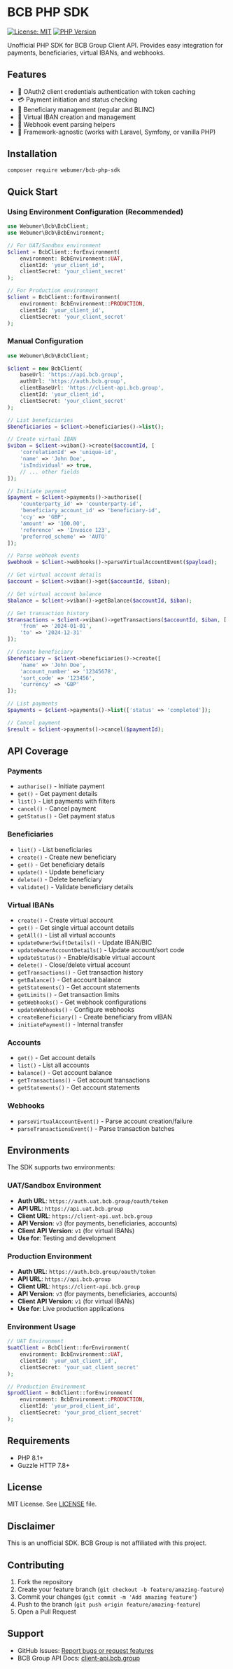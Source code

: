 # BCB PHP SDK

[![License: MIT](https://img.shields.io/badge/License-MIT-yellow.svg)](https://opensource.org/licenses/MIT)
[![PHP Version](https://img.shields.io/packagist/php-v/webumer/bcb-php-sdk)](https://packagist.org/packages/webumer/bcb-php-sdk)

Unofficial PHP SDK for BCB Group Client API. Provides easy integration for payments, beneficiaries, virtual IBANs, and webhooks.

## Features

- 🔐 OAuth2 client credentials authentication with token caching
- 💳 Payment initiation and status checking
- 👥 Beneficiary management (regular and BLINC)
- 🏦 Virtual IBAN creation and management
- 📡 Webhook event parsing helpers
- 🚀 Framework-agnostic (works with Laravel, Symfony, or vanilla PHP)

## Installation

```bash
composer require webumer/bcb-php-sdk
```

## Quick Start

### Using Environment Configuration (Recommended)

```php
use Webumer\Bcb\BcbClient;
use Webumer\Bcb\BcbEnvironment;

// For UAT/Sandbox environment
$client = BcbClient::forEnvironment(
    environment: BcbEnvironment::UAT,
    clientId: 'your_client_id',
    clientSecret: 'your_client_secret'
);

// For Production environment
$client = BcbClient::forEnvironment(
    environment: BcbEnvironment::PRODUCTION,
    clientId: 'your_client_id',
    clientSecret: 'your_client_secret'
);
```

### Manual Configuration

```php
use Webumer\Bcb\BcbClient;

$client = new BcbClient(
    baseUrl: 'https://api.bcb.group',
    authUrl: 'https://auth.bcb.group', 
    clientBaseUrl: 'https://client-api.bcb.group',
    clientId: 'your_client_id',
    clientSecret: 'your_client_secret'
);

// List beneficiaries
$beneficiaries = $client->beneficiaries()->list();

// Create virtual IBAN
$viban = $client->viban()->create($accountId, [
    'correlationId' => 'unique-id',
    'name' => 'John Doe',
    'isIndividual' => true,
    // ... other fields
]);

// Initiate payment
$payment = $client->payments()->authorise([
    'counterparty_id' => 'counterparty-id',
    'beneficiary_account_id' => 'beneficiary-id', 
    'ccy' => 'GBP',
    'amount' => '100.00',
    'reference' => 'Invoice 123',
    'preferred_scheme' => 'AUTO'
]);

// Parse webhook events
$webhook = $client->webhooks()->parseVirtualAccountEvent($payload);

// Get virtual account details
$account = $client->viban()->get($accountId, $iban);

// Get virtual account balance
$balance = $client->viban()->getBalance($accountId, $iban);

// Get transaction history
$transactions = $client->viban()->getTransactions($accountId, $iban, [
    'from' => '2024-01-01',
    'to' => '2024-12-31'
]);

// Create beneficiary
$beneficiary = $client->beneficiaries()->create([
    'name' => 'John Doe',
    'account_number' => '12345678',
    'sort_code' => '123456',
    'currency' => 'GBP'
]);

// List payments
$payments = $client->payments()->list(['status' => 'completed']);

// Cancel payment
$result = $client->payments()->cancel($paymentId);
```

## API Coverage

### Payments
- `authorise()` - Initiate payment
- `get()` - Get payment details
- `list()` - List payments with filters
- `cancel()` - Cancel payment
- `getStatus()` - Get payment status

### Beneficiaries  
- `list()` - List beneficiaries
- `create()` - Create new beneficiary
- `get()` - Get beneficiary details
- `update()` - Update beneficiary
- `delete()` - Delete beneficiary
- `validate()` - Validate beneficiary details

### Virtual IBANs
- `create()` - Create virtual account
- `get()` - Get single virtual account details
- `getAll()` - List all virtual accounts
- `updateOwnerSwiftDetails()` - Update IBAN/BIC
- `updateOwnerAccountDetails()` - Update account/sort code
- `updateStatus()` - Enable/disable virtual account
- `delete()` - Close/delete virtual account
- `getTransactions()` - Get transaction history
- `getBalance()` - Get account balance
- `getStatements()` - Get account statements
- `getLimits()` - Get transaction limits
- `getWebhooks()` - Get webhook configurations
- `updateWebhooks()` - Configure webhooks
- `createBeneficiary()` - Create beneficiary from vIBAN
- `initiatePayment()` - Internal transfer

### Accounts
- `get()` - Get account details
- `list()` - List all accounts
- `balance()` - Get account balance
- `getTransactions()` - Get account transactions
- `getStatements()` - Get account statements

### Webhooks
- `parseVirtualAccountEvent()` - Parse account creation/failure
- `parseTransactionsEvent()` - Parse transaction batches

## Environments

The SDK supports two environments:

### UAT/Sandbox Environment
- **Auth URL**: `https://auth.uat.bcb.group/oauth/token`
- **API URL**: `https://api.uat.bcb.group`
- **Client URL**: `https://client-api.uat.bcb.group`
- **API Version**: `v3` (for payments, beneficiaries, accounts)
- **Client API Version**: `v1` (for virtual IBANs)
- **Use for**: Testing and development

### Production Environment
- **Auth URL**: `https://auth.bcb.group/oauth/token`
- **API URL**: `https://api.bcb.group`
- **Client URL**: `https://client-api.bcb.group`
- **API Version**: `v3` (for payments, beneficiaries, accounts)
- **Client API Version**: `v1` (for virtual IBANs)
- **Use for**: Live production applications

### Environment Usage

```php
// UAT Environment
$uatClient = BcbClient::forEnvironment(
    environment: BcbEnvironment::UAT,
    clientId: 'your_uat_client_id',
    clientSecret: 'your_uat_client_secret'
);

// Production Environment
$prodClient = BcbClient::forEnvironment(
    environment: BcbEnvironment::PRODUCTION,
    clientId: 'your_prod_client_id',
    clientSecret: 'your_prod_client_secret'
);
```

## Requirements

- PHP 8.1+
- Guzzle HTTP 7.8+

## License

MIT License. See [LICENSE](LICENSE) file.

## Disclaimer

This is an unofficial SDK. BCB Group is not affiliated with this project.

## Contributing

1. Fork the repository
2. Create your feature branch (`git checkout -b feature/amazing-feature`)
3. Commit your changes (`git commit -m 'Add amazing feature'`)
4. Push to the branch (`git push origin feature/amazing-feature`)
5. Open a Pull Request

## Support

- GitHub Issues: [Report bugs or request features](https://github.com/webumer/bcb-php-sdk/issues)
- BCB Group API Docs: [client-api.bcb.group](https://client-api.bcb.group/docs)